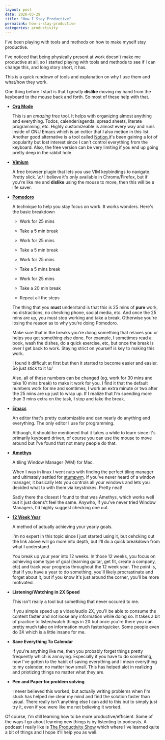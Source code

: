 ```yaml
---
layout: post
date: 2020-03-29
title: "How I Stay Productive"
permalink: how-i-stay-productive
categories: productivity
---
```


I've been playing with tools and methods on how to make myself stay productive.

I've noticed that being physically present at work doesn't make me productive at all, so I started playing with tools and methods
to see if I can change this, and long story short, it has.

This is a quick rundown of tools and explanation on why I use them and what/how they work.

One thing before I start is that I greatly **dislike** moving my hand from the keyboard to the mouse back and forth.
So most of these help with that.

- **[Org Mode](https://orgmode.org/)**


    This is an *amazing* free tool. It helps with organizing almost anything and everything. Todos, calender/agenda, spread sheets, literate programming, etc.
    Highly customizeable is almost every way and runs inside of GNU Emacs which is an editor that I also metion in this list.
    Another good alternative is a tool called [Notion](https://www.notion.so/),it's been gaining a lot of popularity but lost interest since
    I can't control everything from the keyboard. Also, the free version can be very limiting if you end up going pretty deep in the rabbit hole.

- **[Vimium](https://vimium.github.io/)**


    A free browser plugin that lets you use VIM keybindings to navigate. Pretty slick. \o/
    I believe it's only available in Chrome/Firefox, but if you're like me and **dislike** using the mouse to move, then this will be a life saver.

- **[Pomodoro](https://www.asianefficiency.com/motivation/pomodoro-technique-ultimate-guide/)**


    A technique to help you stay focus on work. It works wonders.
    Here's the basic breakdown

    - Work for 25 mins
    - Take a 5 min break

    - Work for 25 mins
    - Take a 5 min break

    - Work for 25 mins
    - Take a 5 mins break

    - Work for 25 mins
    - Take a 20 min break

    - Repeat all the steps

    The thing that you **must** understand is that this is 25 mins of **pure** work, no distractions, no checking phone, social media, etc.
    And once the 25 mins are up, you must stop working and take a break. Otherwise you're losing the reason as to why you're doing Pomodoro.

    Make sure that in the breaks you're doing something that relaxes you or helps you get something else done.
    For example, I sometimes read a book, wash the dishes, do a quick exercise, etc, but once the break is over I get back to work.
    Staying strict on yourself is key to making this work.

    I found it difficult at first but then it started to become easier and easier. So just stick to it \o/

    Also, all of these numbers can be changed (eg, work for 30 mins and take 10 mins break) to make it work for you.
    I find it that the default numbers work for me and somtimes, I work an extra minute or two after the 25 mins are up just to wrap up.
    If I realize that I'm spending more than 3 mins extra on the task, I stop and take the break.


- **[Emacs](https://www.gnu.org/software/emacs/)**


    An editor that's pretty customizable and can nearly do anything and everything. The only editor I use for programming.

    Althuogh, it should be mentioned that it takes a while to learn since it's primarily keyboard driven,
    of course you can use the mouse to move around but I've found that not many people do that.

- **[Amethys](https://ianyh.com/amethyst/)**


    A tiling Window Manager (WM) for Mac.

    When I was in linux I went nuts with finding the perfect tiling manager and ultimately settled for [stumpwm](https://stumpwm.github.io/).
    If you've never heard of a window manager, it basically lets you controls all your windows and lets you decided what to with them via keystrokes.
    Pretty neat!

    Sadly there the closest I found to that was Amethys, which works well but it just doens't feel the same. Anywho, if you've never
    tried Window Managers, I'd highly suggest checking one out.

- **[12 Week Year](https://www.asianefficiency.com/podcast/288-12-week-year/)**

    A method of actually achieving your yearly goals.

    I'm no expert in this topic since I just started using it, but cehcking out the link above will go more into depth, but I'll do a quick breakdown
    from what I understand.

    You break up your year into 12 weeks. In those 12 weeks, you focus on achieving some type of goal (learning guitar, get fit, create a company, etc)
    and track your progress throughout the 12 week year. The point is, that if you have a year to do something, you'll likely procrastinate and forget about it,
    but if you know it's just around the corner, you'll be more motivated.

- **Listening/Watching in 2X Speed**


    This isn't really a tool but something that never occured to me.

    If you simple speed up a video/audio 2X, you'll be able to consume the content faster and not loose any information while doing so.
    It takes a bit of practice to listen/watch things in 2X but once you're there you can pretty much take on information much faster/quicker.
    Some people even do 3X which is a little insane for me.

- **Save Everything To Calendar**


    If you're anything like me, then you probably forget things pretty frequently which is annoying.
    Especially if you have to do something, now I've gotten to the habit of saving everything and I mean everything to my calender,
    no matter how small. This has helped alot in realizing and priotizing things no matter what they are.

- **Pen and Paper for problem solving**


    I never believed this worked, but actually writing problems when I'm stuck has helped me clear my mind and find the solution faster than usual.
    There really isn't anything else I can add to this but to simply just try it, even if you were like me not believing it worked.


Of course, I'm still learning how to be more productive/efficient. Some of the ways I go about learning new things is by listenting to podcasts.
A podcast I really like is [The Productivity Show](https://www.asianefficiency.com/podcast/) which where I've learned quite a bit of things
and I hope it'll help you as well.
